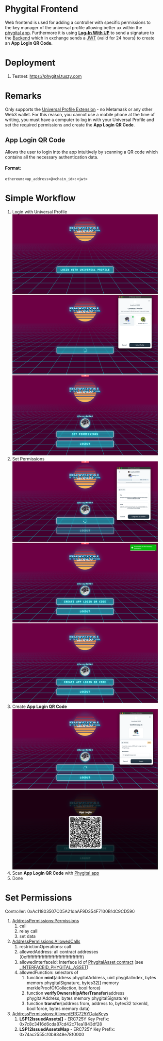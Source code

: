# Phygital Frontend

Web frontend is used for adding a controller with specific permissions to the key manager of the universal profile allowing better ux within the [phygital app](https://github.com/Tuszy/phygital-app). Furthermore it is using [**Log-In With UP**](https://docs.lukso.tech/learn/dapp-developer/siwe/) to send a signature to the [Backend](https://github.com/Tuszy/phygital-backend) which in exchange sends a [JWT](https://jwt.io/) (valid for 24 hours) to create an **App Login QR Code**.

# Deployment
1. Testnet: https://phygital.tuszy.com

# Remarks
Only supports the [Universal Profile Extension](https://docs.lukso.tech/guides/browser-extension/install-browser-extension/) - no Metamask or any other Web3 wallet. For this reason, you cannot use a mobile phone at the time of writing, you must have a computer to log in with your Universal Profile and set the required permissions and create the **App Login QR Code**.

## App Login QR Code
Allows the user to login into the app intuitively by scanning a QR code which contains all the necessary authentication data.
#### Format:
```
ethereum:<up_address>@<chain_id>:<jwt>
```

# Simple Workflow

1. Login with Universal Profile
   ![login](screenshots/1.png)
   ![login2](screenshots/2.png)
   ![login3](screenshots/3.png)
2. Set Permissions
   ![setpermissions](screenshots/4.png)
   ![setpermissions](screenshots/5.png)
   ![setpermissions](screenshots/6.png)
3. Create **App Login QR Code**
   ![setpermissions](screenshots/8.png)
   ![setpermissions](screenshots/9.png)
4. Scan **App Login QR Code** with [Phygital app](https://github.com/Tuszy/phygital-app)
5. Done

# Set Permissions

Controller: 0xAc11803507C05A21daAF9D354F7100B1dC9CD590

1. [AddressPermissions:Permissions](https://github.com/lukso-network/LIPs/blob/main/LSPs/LSP-6-KeyManager.md#addresspermissionspermissionsaddress)
   1. call
   2. relay call
   3. set data
2. [AddressPermissions:AllowedCalls](https://github.com/lukso-network/LIPs/blob/main/LSPs/LSP-6-KeyManager.md#addresspermissionsallowedcallsaddress)
   1. restrictionOperations: call
   2. allowedAddress: all contract addresses (0xffffffffffffffffffffffffffffffffffffffff)
   3. allowedInterfaceId: Interface id of [PhygitalAsset contract](https://github.com/Tuszy/phygital-smart-contract/blob/main/contracts/PhygitalAsset.sol) (see [_INTERFACEID_PHYGITAL_ASSET](https://github.com/Tuszy/phygital-smart-contract/blob/main/contracts/PhygitalAssetConstants.sol))
   4. allowedFunction: selectors of
      1. function **mint**(address phygitalAddress, uint phygitalIndex, bytes memory phygitalSignature, bytes32[] memory merkleProofOfCollection, bool force)
      2. function **verifyOwnershipAfterTransfer**(address phygitalAddress, bytes memory phygitalSignature)
      3. function **transfer**(address from, address to, bytes32 tokenId, bool force, bytes memory data)
3. [AddressPermissions:AllowedERC725YDataKeys](https://github.com/lukso-network/LIPs/blob/main/LSPs/LSP-6-KeyManager.md#addresspermissionsallowederc725ydatakeysaddress)
   1. **LSP12IssuedAssets[]** - ERC725Y Key Prefix: 0x7c8c3416d6cda87cd42c71ea1843df28
   2. **LSP12IssuedAssetsMap** - ERC725Y Key Prefix: 0x74ac2555c10b9349e78f0000 